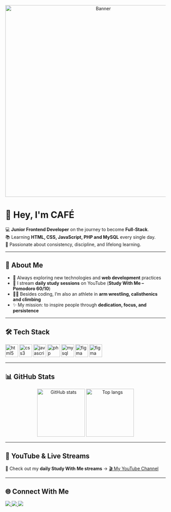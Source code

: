 <!-- Banner/GIF -->
<p align="center">
  <img src="[[[https://cdn.discordapp.com/attachments/1178086177862066257/1414262434172113028/IMG-20250907-WA0057.jpg?ex=68beee08&is=68bd9c88&hm=7e1fa3749c06682ba49e47a7fae4534fc341cf431fe229a5306d9c2d8a234155](https://media.discordapp.net/attachments/1178086177862066257/1414264199244156958/IMG-20250907-WA0063.jpg?ex=68beefac&is=68bd9e2c&hm=2e6cf529b1288fdff009389cf74dac7ea796eecba293b357c9dd1d62c3ee9b7d&=&format=webp&width=938&height=518)](https://discord.com/channels/@me/1178086177862066257/1414264199785484390)](https://media.discordapp.net/attachments/1178086177862066257/1414264199244156958/IMG-20250907-WA0063.jpg?ex=68beefac&is=68bd9e2c&hm=2e6cf529b1288fdff009389cf74dac7ea796eecba293b357c9dd1d62c3ee9b7d&=&format=webp&width=938&height=518)" width="600" alt="Banner"/>
</p>

# 👋 Hey, I'm CAFÉ  

💻 **Junior Frontend Developer** on the journey to become **Full-Stack**.  
📚 Learning **HTML, CSS, JavaScript, PHP and MySQL** every single day.  
🎯 Passionate about consistency, discipline, and lifelong learning.  

---

## 🚀 About Me
- 🌱 Always exploring new technologies and **web development** practices  
- 🎥 I stream **daily study sessions** on YouTube (**Study With Me – Pomodoro 60/10**)  
- 🏋️‍♂️ Besides coding, I’m also an athlete in **arm wrestling, calisthenics and climbing**  
- ✨ My mission: to inspire people through **dedication, focus, and persistence**  

---

## 🛠️ Tech Stack  

<p align="left">
    <img src="https://cdn.jsdelivr.net/gh/devicons/devicon/icons/html5/html5-original.svg" alt="html5" width="40" height="40"/>
  <img src="https://cdn.jsdelivr.net/gh/devicons/devicon/icons/css3/css3-original.svg" alt="css3" width="40" height="40"/>
  <img src="https://cdn.jsdelivr.net/gh/devicons/devicon/icons/javascript/javascript-original.svg" alt="javascript" width="40" height="40"/>
  <img src="https://cdn.jsdelivr.net/gh/devicons/devicon/icons/php/php-original.svg" alt="php" width="40" height="40"/>
  <img src="https://cdn.jsdelivr.net/gh/devicons/devicon/icons/mysql/mysql-original.svg" alt="mysql" width="40" height="40"/>
  <img src="https://cdn.jsdelivr.net/gh/devicons/devicon/icons/figma/figma-original.svg" alt="figma" width="40" height="40"/>
   <img src="https://cdn.jsdelivr.net/gh/devicons/devicon/icons/firebase/firebase-original.svg" alt="figma" width="40" height="40"/>
</p>

---

## 📊 GitHub Stats  
<p align="center">
  <img src="https://github-readme-stats.vercel.app/api?username=CAFE2l&show_icons=true&theme=tokyonight" alt="GitHub stats" height="150"/>
  <img src="https://github-readme-stats.vercel.app/api/top-langs/?username=CAFE2l&layout=compact&theme=tokyonight" alt="Top langs" height="150"/>
</p>

---

## 🎥 YouTube & Live Streams  
📌 Check out my **daily Study With Me streams** → [🎬 My YouTube Channel](https://www.youtube.com/)  

---

## 🌐 Connect With Me  
<p align="left">
  <a href="[https://www.linkedin.com/](https://www.linkedin.com/in/gabriel-felipe-sabino-de-souza-ab05a630a/)" target="_blank">
    <img src="https://img.shields.io/badge/LinkedIn-0A66C2?style=for-the-badge&logo=linkedin&logoColor=white"/>
  </a>
  <a href="mailto:gutiajs@gmail.com">
    <img src="https://img.shields.io/badge/Email-D14836?style=for-the-badge&logo=gmail&logoColor=white"/>
  </a>
  <a href="https://wa.me/5541996713782" target="_blank">
  <img src="https://img.shields.io/badge/WhatsApp-25D366?style=for-the-badge&logo=whatsapp&logoColor=white"/>
</a>

</p>
